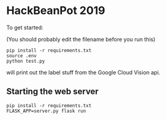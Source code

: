 HackBeanPot 2019
===============

To get started:

(You should probably edit the filename before you run this)

```
pip install -r requirements.txt
source .env
python test.py
```

will print out the label stuff from the Google Cloud Vision 
api.


Starting the web server
----------------------

```
pip install -r requirements.txt
FLASK_APP=server.py flask run
```
